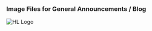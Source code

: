 ### Image Files for General Announcements / Blog
<img src="https://houselearning.github.io/home/android-chrome-192x192.png" alt="HL Logo">
